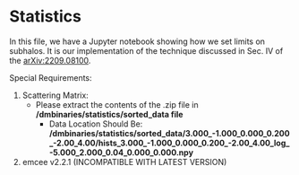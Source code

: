 # Statistics
In this file, we have a Jupyter notebook showing how we set limits on subhalos. It is our implementation of the technique discussed in Sec. IV of the [arXiv:2209.08100](https://arxiv.org/abs/2209.08100). 

Special Requirements:
1. Scattering Matrix: 
    - Please extract the contents of the .zip file in **/dmbinaries/statistics/sorted_data file**
        - Data Location Should Be: **/dmbinaries/statistics/sorted_data/3.000_-1.000_0.000_0.200_-2.00_4.00/hists_3.000_-1.000_0.000_0.200_-2.00_4.00_log_-5.000_2.000_0.04_0.000_0.000.npy**
2. emcee v2.2.1 (INCOMPATIBLE WITH LATEST VERSION)

